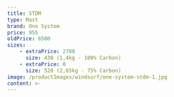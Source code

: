 ```yaml
---
title: STDM
type: Mast
brand: One System
price: 955
oldPrice: 6500
sizes:
    - extraPrice: 2700
      size: 430 (1,4kg - 100% Carbon)
    - extraPrice: 0
      size: 520 (2,65kg - 75% Carbon)
image: /productImages/windsurf/one-system-stdm-1.jpg
content: >-
---
```

